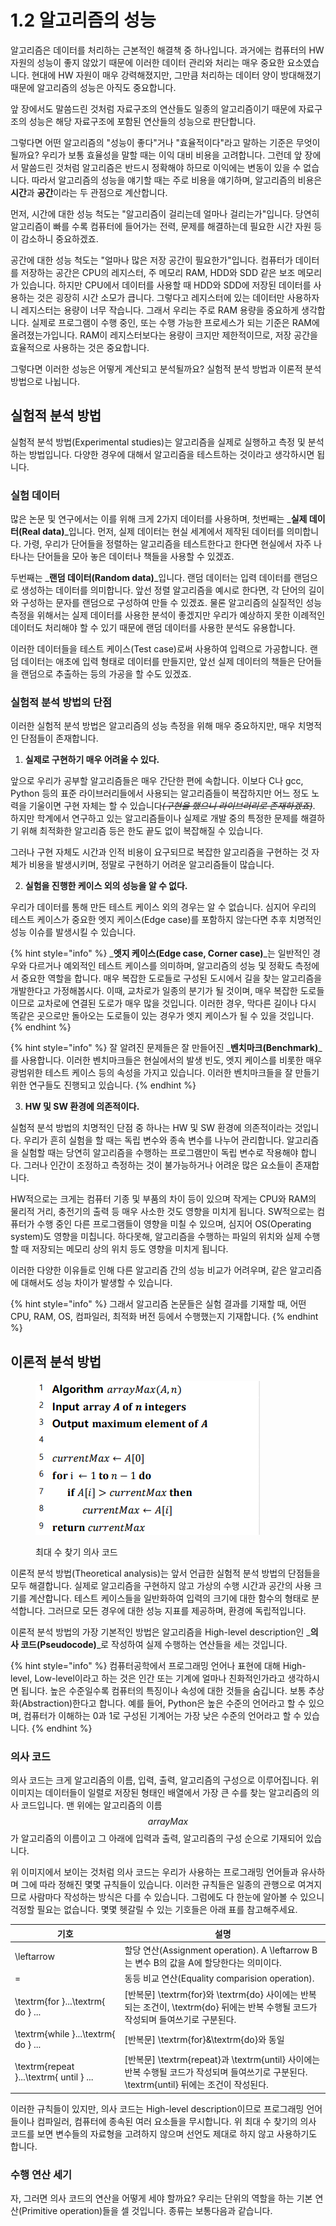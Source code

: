 # 1.2 알고리즘의 성능

&#x20; 알고리즘은 데이터를 처리하는 근본적인 해결책 중 하나입니다. 과거에는 컴퓨터의 HW 자원의 성능이 좋지 않았기 때문에 이러한 데이터 관리와 처리는 매우 중요한 요소였습니다. 현대에 HW 자원이 매우 강력해졌지만, 그만큼 처리하는 데이터 양이 방대해졌기 때문에 알고리즘의 성능은 아직도 중요합니다.

&#x20; 앞 장에서도 말씀드린 것처럼 자료구조의 연산들도 일종의 알고리즘이기 때문에 자료구조의 성능은 해당 자료구조에 포함된 연산들의 성능으로 판단합니다.

&#x20; 그렇다면 어떤 알고리즘의 "성능이 좋다"거나 "효율적이다"라고 말하는 기준은 무엇이 될까요? 우리가 보통 효율성을 말할 때는 이익 대비 비용을 고려합니다. 그런데 앞 장에서 말씀드린 것처럼 알고리즘은 반드시 정확해야 하므로 이익에는 변동이 있을 수 없습니다. 따라서 알고리즘의 성능을 얘기할 때는 주로 비용을 얘기하며, 알고리즘의 비용은 **시간**과 **공간**이라는 두 관점으로 계산합니다.

&#x20; 먼저, 시간에 대한 성능 척도는 "알고리즘이 걸리는데 얼마나 걸리는가"입니다. 당연히 알고리즘이 빠를 수록 컴퓨터에 들어가는 전력, 문제를 해결하는데 필요한 시간 자원 등이 감소하니 중요하겠죠.

&#x20; 공간에 대한 성능 척도는 "얼마나 많은 저장 공간이 필요한가"입니다. 컴퓨터가 데이터를 저장하는 공간은 CPU의 레지스터, 주 메모리 RAM, HDD와 SDD 같은 보조 메모리가 있습니다. 하지만 CPU에서 데이터를 사용할 때 HDD와 SDD에 저장된 데이터를 사용하는 것은 굉장히 시간 소모가 큽니다. 그렇다고 레지스터에 있는 데이터만 사용하자니 레지스터는 용량이 너무 작습니다. 그래서 우리는 주로 RAM 용량을 중요하게 생각합니다. 실제로 프로그램이 수행 중인, 또는 수행 가능한 프로세스가 되는 기준은 RAM에 올려졌는가입니다. RAM이 레지스터보다는 용량이 크지만 제한적이므로, 저장 공간을 효율적으로 사용하는 것은 중요합니다.

&#x20; 그렇다면 이러한 성능은 어떻게 계산되고 분석될까요? 실험적 분석 방법과 이론적 분석 방법으로 나뉩니다.



## 실험적 분석 방법

&#x20; 실험적 분석 방법(Experimental studies)는 알고리즘을 실제로 실행하고 측정 및 분석하는 방법입니다. 다양한 경우에 대해서 알고리즘을 테스트하는 것이라고 생각하시면 됩니다.



### 실험 데이터

&#x20; 많은 논문 및 연구에서는 이를 위해 크게 2가지 데이터를 사용하며, 첫번째는 _**실제 데이터(Real data)**_입니다. 먼저, 실제 데이터는 현실 세계에서 제작된 데이터를 의미합니다. 가령, 우리가 단어들을 정렬하는 알고리즘을 테스트한다고 한다면 현실에서 자주 나타나는 단어들을 모아 놓은 데이터나 책들을 사용할 수 있겠죠.

&#x20; 두번째는 _**랜덤 데이터(Random data)**_입니다. 랜덤 데이터는 입력 데이터를 랜덤으로 생성하는 데이터를 의미합니다. 앞선 정렬 알고리즘을 예시로 한다면, 각 단어의 길이와 구성하는 문자를 랜덤으로 구성하여 만들 수 있겠죠. 물론 알고리즘의 실질적인 성능 측정을 위해서는 실제 데이터를 사용한 분석이 좋겠지만 우리가 예상하지 못한 이례적인 데이터도 처리해야 할 수 있기 때문에 랜덤 데이터를 사용한 분석도 유용합니다.

&#x20; 이러한 데이터들을 테스트 케이스(Test case)로써 사용하여 입력으로 가공합니다. 랜덤 데이터는 애초에 입력 형태로 데이터를 만들지만, 앞선 실제 데이터의 책들은 단어들을 랜덤으로 추출하는 등의 가공을 할 수도 있겠죠.



### 실험적 분석 방법의 단점

&#x20; 이러한 실험적 분석 방법은 알고리즘의 성능 측정을 위해 매우 중요하지만, 매우 치명적인 단점들이 존재합니다.

1. **실제로 구현하기 매우 어려울 수 있다.**

&#x20; 앞으로 우리가 공부할 알고리즘들은 매우 간단한 편에 속합니다. 이보다 C나  gcc, Python 등의 표준 라이브러리들에서 사용되는 알고리즘들이 복잡하지만 어느 정도 노력을 기울이면 구현 자체는 할 수 있습니다~~_(구현을 했으니 라이브러리로 존재하겠죠)_~~. 하지만 학계에서 연구하고 있는 알고리즘들이나 실제로 개발 중의 특정한 문제를 해결하기 위해 최적화한 알고리즘 등은 한도 끝도 없이 복잡해질 수 있습니다.

&#x20; 그러나 구현 자체도 시간과 인적 비용이 요구되므로 복잡한 알고리즘을 구현하는 것 자체가 비용을 발생시키며, 정말로 구현하기 어려운 알고리즘들이 많습니다.



2. **실험을 진행한 케이스 외의 성능을 알 수 없다.**

&#x20; 우리가 데이터를 통해 만든 테스트 케이스 외의 경우는 알 수 없습니다. 심지어 우리의 테스트 케이스가 중요한 엣지 케이스(Edge case)를 포함하지 않는다면 추후 치명적인 성능 이슈를 발생시킬 수 있습니다.

{% hint style="info" %}
_**엣지 케이스(Edge case, Corner case)**_는 일반적인 경우와 다르거나 예외적인 테스트 케이스를 의미하며, 알고리즘의 성능 및 정확도 측정에서 중요한 역할을 합니다. 매우 복잡한 도로들로 구성된 도시에서 길을 찾는 알고리즘을 개발한다고 가정해봅시다. 이때, 교차로가 일종의 분기가 될 것이며, 매우 복잡한 도로들이므로 교차로에 연결된 도로가 매우 많을 것입니다. 이러한 경우, 막다른 길이나 다시 똑같은 곳으로만 돌아오는 도로들이 있는 경우가 엣지 케이스가 될 수 있을 것입니다.
{% endhint %}

{% hint style="info" %}
잘 알려진 문제들은 잘 만들어진 _**벤치마크(Benchmark)**_를 사용합니다. 이러한 벤치마크들은 현실에서의 발생 빈도, 엣지 케이스를 비롯한 매우 광범위한 테스트 케이스 등의 속성을 가지고 있습니다. 이러한 벤치마크들을 잘 만들기 위한 연구들도 진행되고 있습니다.
{% endhint %}



3. **HW 및 SW 환경에 의존적이다.**

&#x20; 실험적 분석 방법의 치명적인 단점 중 하나는 HW 및 SW 환경에 의존적이라는 것입니다. 우리가 흔히 실험을 할 때는 독립 변수와 종속 변수를 나누어 관리합니다. 알고리즘을 실험할 때는 당연히 알고리즘을 수행하는 프로그램만이 독립 변수로 작용해야 합니다. 그러나 인간이 조정하고 측정하는 것이 불가능하거나 어려운 많은 요소들이 존재합니다.

&#x20; HW적으로는 크게는 컴퓨터 기종 및 부품의 차이 등이 있으며 작게는 CPU와 RAM의 물리적 거리, 충전기의 출력 등 매우 사소한 것도 영향을 미치게 됩니다. SW적으로는 컴퓨터가 수행 중인 다른 프로그램들이 영향을 미칠 수 있으며, 심지어 OS(Operating system)도 영향을 미칩니다. 하다못해, 알고리즘을 수행하는 파일의 위치와 실제 수행할 때 저장되는 메모리 상의 위치 등도 영향을 미치게 됩니다.

&#x20; 이러한 다양한 이유들로 인해 다른 알고리즘 간의 성능 비교가 어려우며, 같은 알고리즘에 대해서도 성능 차이가 발생할 수 있습니다.

{% hint style="info" %}
그래서 알고리즘 논문들은 실험 결과를 기재할 때, 어떤 CPU, RAM, OS, 컴파일러, 최적화 버전 등에서 수행했는지 기재합니다.
{% endhint %}



## 이론적 분석 방법

<figure><img src="../.gitbook/assets/image.png" alt=""><figcaption><p>최대 수 찾기 의사 코드</p></figcaption></figure>

&#x20; 이론적 분석 방법(Theoretical analysis)는 앞서 언급한 실험적 분석 방법의 단점들을 모두 해결합니다. 실제로 알고리즘을 구현하지 않고 가상의 수행 시간과 공간의 사용 크기를 계산합니다. 테스트 케이스들을 일반화하여 입력의 크기에 대한 함수의 형태로 분석합니다. 그러므로 모든 경우에 대한 성능 지표를 제공하며, 환경에 독립적입니다.

&#x20; 이론적 분석 방법의 가장 기본적인 방법은 알고리즘을 High-level description인 _**의사 코드(Pseudocode)**_로 작성하여 실제 수행하는 연산들을 세는 것입니다.

{% hint style="info" %}
컴퓨터공학에서 프로그래밍 언어나 표현에 대해 High-level, Low-level이라고 하는 것은 인간 또는 기계에 얼마나 친화적인가라고 생각하시면 됩니다. 높은 수준일수록 컴퓨터의 특징이나 속성에 대한 것들을 숨깁니다. 보통 추상화(Abstraction)한다고 합니다. 예를 들어, Python은 높은 수준의 언어라고 할 수 있으며, 컴퓨터가 이해하는 0과 1로 구성된 기계어는 가장 낮은 수준의 언어라고 할 수 있습니다.
{% endhint %}



### 의사 코드

&#x20; 의사 코드는 크게 알고리즘의 이름, 입력, 출력, 알고리즘의 구성으로 이루어집니다. 위 이미지는 데이터들이 일렬로 저장된 형태인 배열에서 가장 큰 수를 찾는 알고리즘의 의사 코드입니다. 맨 위에는 알고리즘의 이름 $$arrayMax$$가 알고리즘의 이름이고 그 아래에 입력과 출력, 알고리즘의 구성 순으로 기재되어 있습니다.

&#x20; 위 이미지에서 보이는 것처럼 의사 코드는 우리가 사용하는 프로그래밍 언어들과 유사하며 그에 따라 정해진 몇몇 규칙들이 있습니다. 이러한 규칙들은 일종의 관행으로 여겨지므로 사람마다 작성하는 방식은 다를 수 있습니다. 그럼에도 다 한눈에 알아볼 수 있으니 걱정할 필요는 없습니다. 몇몇 헷갈릴 수 있는 기호들은 아래 표를 참고해주세요.

<table data-full-width="false"><thead><tr><th width="161.5">기호</th><th>설명</th></tr></thead><tbody><tr><td><span class="math"> \leftarrow </span></td><td>할당 연산(Assignment operation). <span class="math"> A \leftarrow B </span>는 변수 <span class="math">B</span>의 값을 <span class="math">A</span>에 할당한다는 의미이다.</td></tr><tr><td><span class="math"> = </span></td><td>동등 비교 연산(Equality comparision operation).</td></tr><tr><td><span class="math"> \textrm{for }...\textrm{ do } ...</span></td><td>[반복문] <span class="math">\textrm{for}</span>와 <span class="math">\textrm{do}</span> 사이에는 반복되는 조건이, <span class="math">\textrm{do}</span> 뒤에는 반복 수행될 코드가 작성되며 들여쓰기로 구분된다.</td></tr><tr><td><span class="math"> \textrm{while }...\textrm{ do } ... </span></td><td>[반복문] <span class="math">\textrm{for}</span>&#x26;<span class="math">\textrm{do}</span>와 동일</td></tr><tr><td><span class="math">\textrm{repeat }...\textrm{ until } ...</span></td><td>[반복문] <span class="math">\textrm{repeat}</span>과 <span class="math">\textrm{until}</span> 사이에는 반복 수행될 코드가 작성되며 들여쓰기로 구분된다. <span class="math">\textrm{until}</span> 뒤에는 조건이 작성된다.</td></tr></tbody></table>

&#x20; 이러한 규칙들이 있지만, 의사 코드는 High-level description이므로 프로그래밍 언어들이나 컴파일러, 컴퓨터에 종속된 여러 요소들을 무시합니다. 위 최대 수 찾기의 의사 코드를 보면 변수들의 자료형을 고려하지 않으며 선언도 제대로 하지 않고 사용하기도 합니다.



### 수행 연산 세기

&#x20; 자, 그러면 의사 코드의 연산을 어떻게 세야 할까요? 우리는 단위의 역할을 하는 기본 연산(Primitive operation)들을 셀 것입니다. 종류는 보통다음과 같습니다.&#x20;

